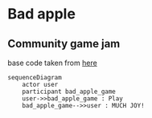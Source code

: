 # Bad apple

## Community game jam

base code taken from [here](https://www.youtube.com/redirect?event=video_description&redir_token=QUFFLUhqbS1uN2lKUk1kYXh1N0tLSW9xNl9Udm5JdDRjUXxBQ3Jtc0tsb0Y1M0x2SWRXOVZrQk1qVVZCOHBvdVVRSlZhbG1jamhpRmFNZk43NHVrUGhGemptR2N0Z2dDdFhwTTJQVU5zZ0lvTFNXeHl4eHotRkhiTkdsWXhjOE9HLUJ6TG82dXJuSDEwMlc5SXJMTFNMRUpFRQ&q=https%3A%2F%2Fgithub.com%2Foneminutegames%2FOMG_Snake%2Farchive%2Frefs%2Fheads%2Fmaster.zip&v=iuz7aUHYC_E)

```mermaid
sequenceDiagram
    actor user
    participant bad_apple_game
    user->>bad_apple_game : Play
    bad_apple_game-->>user : MUCH JOY!       
```
